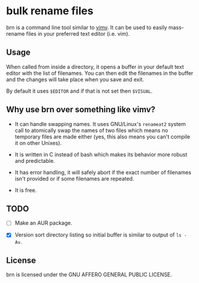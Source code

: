 # bulk rename files

brn is a command line tool similar to [vimv](https://github.com/thameera/vimv/).
It can be used to easily mass-rename files in your preferred text editor (i.e.
vim).

## Usage
When called from inside a directory, it opens a buffer in your default text
editor with the list of filenames. You can then edit the filenames in the
buffer and the changes will take place when you save and exit.

By default it uses `$EDITOR` and if that is not set then `$VISUAL`.

## Why use brn over something like vimv?

* It can handle swapping names. It uses GNU/Linux's `renameat2` system call to
  atomically swap the names of two files which means no temporary files are made
  either (yes, this also means you can't compile it on other Unixes).

* It is written in C instead of bash which makes its behavior more robust and
  predictable.

* It has error handling, it will safely abort if the exact number of
  filenames isn't provided or if some filenames are repeated.

* It is free.

## TODO

- [ ] Make an AUR package.

- [x] Version sort directory listing so initial buffer is similar to output of
`ls -Av`.

## License
brn is licensed under the GNU AFFERO GENERAL PUBLIC LICENSE.
